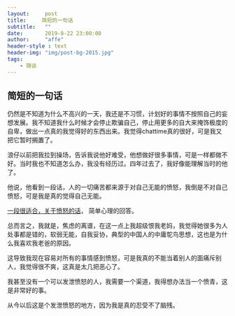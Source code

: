 ```yaml
---
layout:     post
title:     简短的一句话
subtitle:   ""
date:       2019-8-22 23:00:00
author:     "affe"
header-style : text
header-img: "img/post-bg-2015.jpg"
tags:
    - 随谈
---
```


##  简短的一句话

仍然是不知道为什么不高兴的一天，我还是不习惯，计划好的事情不按照自己的妄想发展。我不知道我什么时候才会停止欺骗自己，停止用更多的自大来掩饰极度的自卑，做出一点真的我觉得好的东西出来。我觉得chattime真的很好，可是我又把它暂时搁置了。

浪仔以前把我拉到操场，告诉我说他好难受，他想做好很多事情，可是一样都做不好。当时我也不知道怎么办，我没有经历过。四年过去了，我好像能理解当时的他了。

他说，他看到一段话，人的一切痛苦都来源于对自己无能的愤怒，我倒是不对自己愤怒，可是我是真的觉得自己无能。

[一段很适合，关于愤怒的话](https://www.zhihu.com/question/20289987)， 简单心理的回答。

总而言之，我就是，焦虑的离谱，在这一点上我超级恨我老妈，我觉得她很多为人处事都是错的，软弱无能，自我妥协，典型的中国人的中庸鸵鸟思想，这也是为什么我喜欢我老爸的原因。

这导致我现在容易对所有的事情感到愤怒，可是我真的不能当着别人的面痛斥别人，我觉得很不爽，这真是太几把恶心了。

我甚至没有一个可以发泄愤怒的人，我需要一个渠道，我得想办法当一个愤青，这是非常好的事。


从今以后这是个发泄愤怒的地方，因为我是真的忍受不了脑残。



